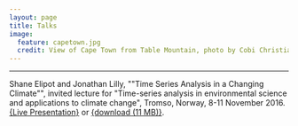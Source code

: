 ```yaml
---
layout: page
title: Talks
image:
  feature: capetown.jpg
  credit: View of Cape Town from Table Mountain, photo by Cobi Christiansen
---
```


---

Shane Elipot and Jonathan Lilly, ""Time Series Analysis in a Changing Climate"", invited lecture for "Time-series analysis in environmental science and applications to climate change", Tromso, Norway, 8-11 November 2016. [{Live Presentation}](tromso/index.html) or [{download (11 MB)}](tromso_elipot.pdf).
